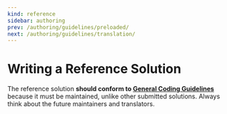 ```yaml
---
kind: reference
sidebar: authoring
prev: /authoring/guidelines/preloaded/
next: /authoring/guidelines/translation/
---
```


# Writing a Reference Solution

The reference solution **should conform to [General Coding Guidelines][authoring-guidelines-general-coding]** because it must be maintained, unlike other submitted solutions. Always think about the future maintainers and translators.

[authoring-guidelines-general-coding]: /authoring/guidelines/coding/
